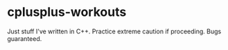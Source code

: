 # cplusplus-workouts
Just stuff I've written in C++. Practice extreme caution if proceeding. Bugs guaranteed.

